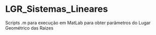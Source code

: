# LGR_Sistemas_Lineares
Scripts .m para execução em MatLab para obter parâmetros do Lugar Geométrico das Raizes
